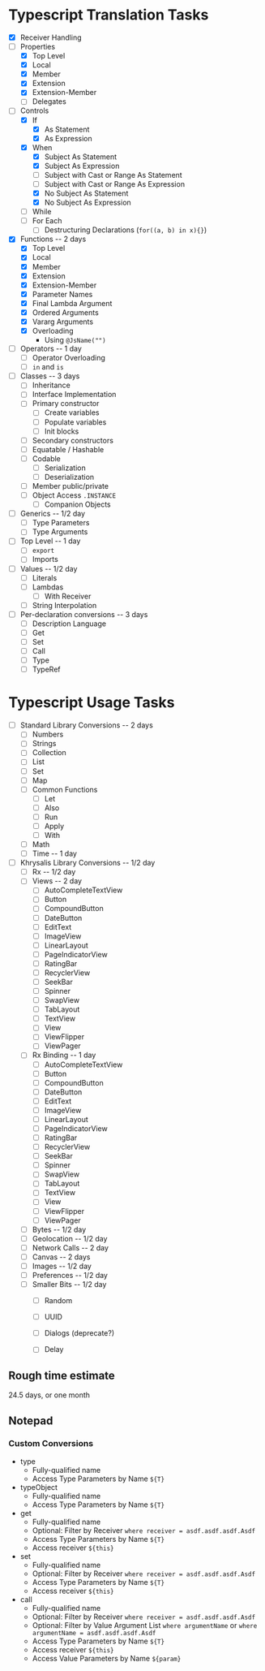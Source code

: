 # Typescript Translation Tasks

- [X] Receiver Handling
- [ ] Properties
    - [X] Top Level
    - [X] Local
    - [X] Member
    - [X] Extension
    - [X] Extension-Member
    - [ ] Delegates
- [ ] Controls
    - [X] If
        - [X] As Statement
        - [X] As Expression
    - [X] When
        - [X] Subject As Statement
        - [X] Subject As Expression
        - [ ] Subject with Cast or Range As Statement
        - [ ] Subject with Cast or Range As Expression
        - [X] No Subject As Statement
        - [X] No Subject As Expression
    - [ ] While
    - [ ] For Each
        - [ ] Destructuring Declarations (`for((a, b) in x){}`)
- [X] Functions -- 2 days
    - [X] Top Level
    - [X] Local
    - [X] Member
    - [X] Extension
    - [X] Extension-Member
    - [X] Parameter Names
    - [X] Final Lambda Argument
    - [X] Ordered Arguments
    - [X] Vararg Arguments
    - [X] Overloading
        - Using `@JsName("")`
- [ ] Operators -- 1 day
    - [ ] Operator Overloading
    - [ ] `in` and `is`
- [ ] Classes -- 3 days
    - [ ] Inheritance
    - [ ] Interface Implementation
    - [ ] Primary constructor
        - [ ] Create variables
        - [ ] Populate variables
        - [ ] Init blocks
    - [ ] Secondary constructors
    - [ ] Equatable / Hashable
    - [ ] Codable
        - [ ] Serialization
        - [ ] Deserialization
    - [ ] Member public/private
    - [ ] Object Access `.INSTANCE`
        - [ ] Companion Objects
- [ ] Generics -- 1/2 day
    - [ ] Type Parameters
    - [ ] Type Arguments
- [ ] Top Level -- 1 day
    - [ ] `export`
    - [ ] Imports
- [ ] Values -- 1/2 day
    - [ ] Literals
    - [ ] Lambdas
        - [ ] With Receiver
    - [ ] String Interpolation
- [ ] Per-declaration conversions -- 3 days
    - [ ] Description Language
    - [ ] Get
    - [ ] Set
    - [ ] Call
    - [ ] Type
    - [ ] TypeRef

# Typescript Usage Tasks
- [ ] Standard Library Conversions -- 2 days
    - [ ] Numbers
    - [ ] Strings
    - [ ] Collection
    - [ ] List
    - [ ] Set
    - [ ] Map
    - [ ] Common Functions
        - [ ] Let
        - [ ] Also
        - [ ] Run
        - [ ] Apply
        - [ ] With
    - [ ] Math
    - [ ] Time -- 1 day
- [ ] Khrysalis Library Conversions -- 1/2 day
    - [ ] Rx -- 1/2 day
    - [ ] Views -- 2 day
        - [ ] AutoCompleteTextView
        - [ ] Button
        - [ ] CompoundButton
        - [ ] DateButton
        - [ ] EditText
        - [ ] ImageView
        - [ ] LinearLayout
        - [ ] PageIndicatorView
        - [ ] RatingBar
        - [ ] RecyclerView
        - [ ] SeekBar
        - [ ] Spinner
        - [ ] SwapView
        - [ ] TabLayout
        - [ ] TextView
        - [ ] View
        - [ ] ViewFlipper
        - [ ] ViewPager
    - [ ] Rx Binding -- 1 day
        - [ ] AutoCompleteTextView
        - [ ] Button
        - [ ] CompoundButton
        - [ ] DateButton
        - [ ] EditText
        - [ ] ImageView
        - [ ] LinearLayout
        - [ ] PageIndicatorView
        - [ ] RatingBar
        - [ ] RecyclerView
        - [ ] SeekBar
        - [ ] Spinner
        - [ ] SwapView
        - [ ] TabLayout
        - [ ] TextView
        - [ ] View
        - [ ] ViewFlipper
        - [ ] ViewPager
    - [ ] Bytes -- 1/2 day
    - [ ] Geolocation -- 1/2 day
    - [ ] Network Calls -- 2 day
    - [ ] Canvas -- 2 days
    - [ ] Images -- 1/2 day
    - [ ] Preferences -- 1/2 day
    - [ ] Smaller Bits -- 1/2 day
        - [ ] Random
        - [ ] UUID
        - [ ] Dialogs (deprecate?)
        - [ ] Delay
        
        
## Rough time estimate
24.5 days, or one month

## Notepad

### Custom Conversions

- type
    - Fully-qualified name
    - Access Type Parameters by Name `${T}`
- typeObject
    - Fully-qualified name
    - Access Type Parameters by Name `${T}`
- get
    - Fully-qualified name
    - Optional: Filter by Receiver `where receiver = asdf.asdf.asdf.Asdf`
    - Access Type Parameters by Name `${T}`
    - Access receiver `${this}`
- set
    - Fully-qualified name
    - Optional: Filter by Receiver `where receiver = asdf.asdf.asdf.Asdf`
    - Access Type Parameters by Name `${T}`
    - Access receiver `${this}`
- call
    - Fully-qualified name
    - Optional: Filter by Receiver `where receiver = asdf.asdf.asdf.Asdf`
    - Optional: Filter by Value Argument List `where argumentName` or `where argumentName = asdf.asdf.asdf.Asdf`
    - Access Type Parameters by Name `${T}`
    - Access receiver `${this}`
    - Access Value Parameters by Name `${param}`